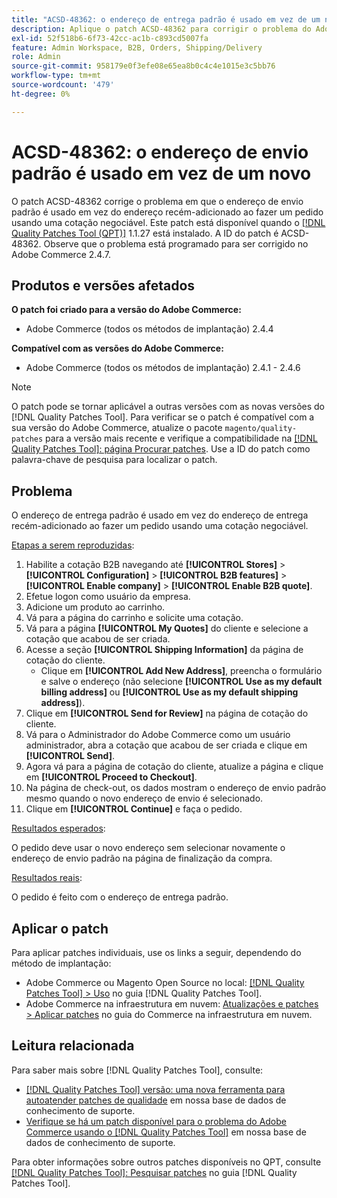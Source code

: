 ```yaml
---
title: "ACSD-48362: o endereço de entrega padrão é usado em vez de um novo."
description: Aplique o patch ACSD-48362 para corrigir o problema do Adobe Commerce em que o endereço de envio padrão é usado em vez de um novo ao fazer um pedido usando uma cotação negociável.
exl-id: 52f518b6-6f73-42cc-ac1b-c893cd5007fa
feature: Admin Workspace, B2B, Orders, Shipping/Delivery
role: Admin
source-git-commit: 958179e0f3efe08e65ea8b0c4c4e1015e3c5bb76
workflow-type: tm+mt
source-wordcount: '479'
ht-degree: 0%

---
```


# ACSD-48362: o endereço de envio padrão é usado em vez de um novo

O patch ACSD-48362 corrige o problema em que o endereço de envio padrão é usado em vez do endereço recém-adicionado ao fazer um pedido usando uma cotação negociável. Este patch está disponível quando o [[!DNL Quality Patches Tool (QPT)]](/help/announcements/adobe-commerce-announcements/magento-quality-patches-released-new-tool-to-self-serve-quality-patches.md) 1.1.27 está instalado. A ID do patch é ACSD-48362. Observe que o problema está programado para ser corrigido no Adobe Commerce 2.4.7.

## Produtos e versões afetados

**O patch foi criado para a versão do Adobe Commerce:**

* Adobe Commerce (todos os métodos de implantação) 2.4.4

**Compatível com as versões do Adobe Commerce:**

* Adobe Commerce (todos os métodos de implantação) 2.4.1 - 2.4.6

>[!NOTE]
>
>O patch pode se tornar aplicável a outras versões com as novas versões do [!DNL Quality Patches Tool]. Para verificar se o patch é compatível com a sua versão do Adobe Commerce, atualize o pacote `magento/quality-patches` para a versão mais recente e verifique a compatibilidade na [[!DNL Quality Patches Tool]: página Procurar patches](https://experienceleague.adobe.com/tools/commerce-quality-patches/index.html). Use a ID do patch como palavra-chave de pesquisa para localizar o patch.

## Problema

O endereço de entrega padrão é usado em vez do endereço de entrega recém-adicionado ao fazer um pedido usando uma cotação negociável.

<u>Etapas a serem reproduzidas</u>:

1. Habilite a cotação B2B navegando até **[!UICONTROL Stores]** > **[!UICONTROL Configuration]** > **[!UICONTROL B2B features]** > **[!UICONTROL Enable company]** > **[!UICONTROL Enable B2B quote]**.
1. Efetue logon como usuário da empresa.
1. Adicione um produto ao carrinho.
1. Vá para a página do carrinho e solicite uma cotação.
1. Vá para a página **[!UICONTROL My Quotes]** do cliente e selecione a cotação que acabou de ser criada.
1. Acesse a seção **[!UICONTROL Shipping Information]** da página de cotação do cliente.
   * Clique em **[!UICONTROL Add New Address]**, preencha o formulário e salve o endereço (não selecione **[!UICONTROL Use as my default billing address]** ou **[!UICONTROL Use as my default shipping address]**).
1. Clique em **[!UICONTROL Send for Review]** na página de cotação do cliente.
1. Vá para o Administrador do Adobe Commerce como um usuário administrador, abra a cotação que acabou de ser criada e clique em **[!UICONTROL Send]**.
1. Agora vá para a página de cotação do cliente, atualize a página e clique em **[!UICONTROL Proceed to Checkout]**.
1. Na página de check-out, os dados mostram o endereço de envio padrão mesmo quando o novo endereço de envio é selecionado.
1. Clique em **[!UICONTROL Continue]** e faça o pedido.

<u>Resultados esperados</u>:

O pedido deve usar o novo endereço sem selecionar novamente o endereço de envio padrão na página de finalização da compra.

<u>Resultados reais</u>:

O pedido é feito com o endereço de entrega padrão.

## Aplicar o patch

Para aplicar patches individuais, use os links a seguir, dependendo do método de implantação:

* Adobe Commerce ou Magento Open Source no local: [[!DNL Quality Patches Tool] > Uso](https://experienceleague.adobe.com/docs/commerce-operations/tools/quality-patches-tool/usage.html) no guia [!DNL Quality Patches Tool].
* Adobe Commerce na infraestrutura em nuvem: [Atualizações e patches > Aplicar patches](https://experienceleague.adobe.com/docs/commerce-cloud-service/user-guide/develop/upgrade/apply-patches.html) no guia do Commerce na infraestrutura em nuvem. 

## Leitura relacionada

Para saber mais sobre [!DNL Quality Patches Tool], consulte:

* [[!DNL Quality Patches Tool] versão: uma nova ferramenta para autoatender patches de qualidade](/help/announcements/adobe-commerce-announcements/magento-quality-patches-released-new-tool-to-self-serve-quality-patches.md) em nossa base de dados de conhecimento de suporte.
* [Verifique se há um patch disponível para o problema do Adobe Commerce usando o [!DNL Quality Patches Tool]](/help/support-tools/patches-available-in-qpt-tool/check-patch-for-magento-issue-with-magento-quality-patches.md) em nossa base de dados de conhecimento de suporte.

Para obter informações sobre outros patches disponíveis no QPT, consulte [[!DNL Quality Patches Tool]: Pesquisar patches](https://experienceleague.adobe.com/tools/commerce-quality-patches/index.html) no guia [!DNL Quality Patches Tool].
